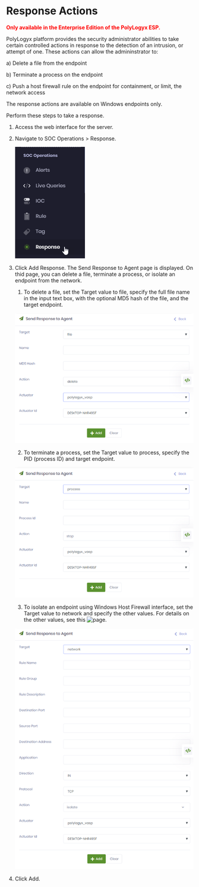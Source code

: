 Response Actions
=================================== 
<span style="color:red">**Only available in the Enterprise Edition of the PolyLogyx ESP.** </span>

PolyLogyx platform provides the security administrator abilities to take certain controlled actions in response to the detection of an intrusion, or attempt of one. These actions can allow the admininstrator to:

a) Delete a file from the endpoint

b) Terminate a process on the endpoint

c) Push a host firewall rule on the endpoint for containment, or limit, the network access

The response actions are available on Windows endpoints only. 

Perform these steps to take a response.
1. Access the web interface for the server.
2. Navigate to SOC Operations > Response. 

   ![response_menu](https://github.com/preetpoly/test/blob/pooja/response_menu.png)
3. Click Add Response. The Send Response to Agent page is displayed. 
   On thid page, you can delete a file, terminate a process, or isolate an endpoint from the network.
   
   1. To delete a file, set the Target value to file, specify the full file name in the input text box, with the optional MD5 hash of the file, and the target endpoint.
   
   ![target_file](https://github.com/preetpoly/test/blob/pooja/target_file.png)
   
   2. To terminate a process, set the Target value to process, specify the PID (process ID) and target endpoint.
   
   ![target_process](https://github.com/preetpoly/test/blob/pooja/target_process.png)
   
   3. To isolate an endpoint using Windows Host Firewall interface, set the Target value to network and specify the other values. For details on the other values, see this ![page](https://docs.microsoft.com/en-us/previous-versions/windows/it-pro/windows-server-2008-R2-and-2008/cc722141(v=ws.10)).
   
   ![target_network](https://github.com/preetpoly/test/blob/pooja/target_network.png)
   
 4. Click Add.
